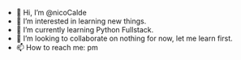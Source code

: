 - 👋 Hi, I’m @nicoCalde
- 👀 I’m interested in learning new things.
- 🌱 I’m currently learning Python Fullstack.
- 💞️ I’m looking to collaborate on nothing for now, let me learn first.
- 📫 How to reach me: pm

<!---
nicoCalde/nicoCalde is a ✨ special ✨ repository because its `README.md` (this file) appears on your GitHub profile.
You can click the Preview link to take a look at your changes.
--->
